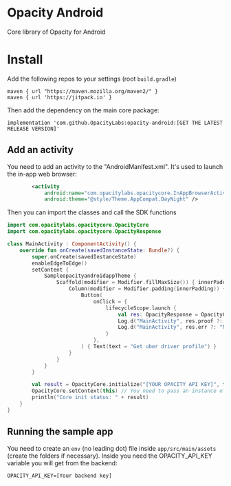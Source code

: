 # Opacity Android

Core library of Opacity for Android

# Install

Add the following repos to your settings (root `build.gradle`)

```
maven { url "https://maven.mozilla.org/maven2/" }
maven { url 'https://jitpack.io' }
```

Then add the dependency on the main core package:

```
implementation 'com.github.OpacityLabs:opacity-android:[GET THE LATEST RELEASE VERSION]'
```

## Add an activity

You need to add an activity to the "AndroidManifest.xml". It's used to launch the in-app web browser:

```xml
        <activity
            android:name="com.opacitylabs.opacitycore.InAppBrowserActivity"
            android:theme="@style/Theme.AppCompat.DayNight" />
```

Then you can import the classes and call the SDK functions

```kotlin
import com.opacitylabs.opacitycore.OpacityCore
import com.opacitylabs.opacitycore.OpacityResponse

class MainActivity : ComponentActivity() {
    override fun onCreate(savedInstanceState: Bundle?) {
        super.onCreate(savedInstanceState)
        enableEdgeToEdge()
        setContent {
            SampleopacityandroidappTheme {
                Scaffold(modifier = Modifier.fillMaxSize()) { innerPadding ->
                    Column(modifier = Modifier.padding(innerPadding)) {
                        Button(
                            onClick = {
                                lifecycleScope.launch {
                                    val res: OpacityResponse = OpacityCore.getUberRiderProfile()
                                    Log.d("MainActivity", res.proof ?: "No proof")
                                    Log.d("MainActivity", res.err ?: "No err")
                                }
                            },
                        ) { Text(text = "Get uber driver profile") }
                    }
                }
            }
        }

        val result = OpacityCore.initialize("[YOUR OPACITY API KEY]", false, OpacityCore.Environment.PRODUCTION)
        OpacityCore.setContext(this) // You need to pass an instance of an activity so the in-app browser can be launched
        println("Core init status: " + result)
    }
}

```

## Running the sample app

You need to create an `env` (no leading dot) file inside `app/src/main/assets` (create the folders if necessary). Inside you need the OPACITY_API_KEY variable you will get from the backend:

```
OPACITY_API_KEY=[Your backend key]
```
